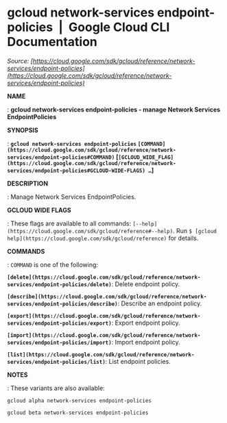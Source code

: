 # gcloud network-services endpoint-policies  |  Google Cloud CLI Documentation

*Source: [https://cloud.google.com/sdk/gcloud/reference/network-services/endpoint-policies](https://cloud.google.com/sdk/gcloud/reference/network-services/endpoint-policies)*

**NAME**

: **gcloud network-services endpoint-policies - manage Network Services EndpointPolicies**

**SYNOPSIS**

: **`gcloud network-services endpoint-policies` `[COMMAND](https://cloud.google.com/sdk/gcloud/reference/network-services/endpoint-policies#COMMAND)` [`[GCLOUD_WIDE_FLAG](https://cloud.google.com/sdk/gcloud/reference/network-services/endpoint-policies#GCLOUD-WIDE-FLAGS) …`]**

**DESCRIPTION**

: Manage Network Services EndpointPolicies.

**GCLOUD WIDE FLAGS**

: These flags are available to all commands: `[--help](https://cloud.google.com/sdk/gcloud/reference#--help)`.
Run `$ [gcloud help](https://cloud.google.com/sdk/gcloud/reference)` for details.

**COMMANDS**

: ``COMMAND`` is one of the following:

**`[delete](https://cloud.google.com/sdk/gcloud/reference/network-services/endpoint-policies/delete)`**:
Delete endpoint policy.

**`[describe](https://cloud.google.com/sdk/gcloud/reference/network-services/endpoint-policies/describe)`**:
Describe an endpoint policy.

**`[export](https://cloud.google.com/sdk/gcloud/reference/network-services/endpoint-policies/export)`**:
Export endpoint policy.

**`[import](https://cloud.google.com/sdk/gcloud/reference/network-services/endpoint-policies/import)`**:
Import endpoint policy.

**`[list](https://cloud.google.com/sdk/gcloud/reference/network-services/endpoint-policies/list)`**:
List endpoint policies.

**NOTES**

: These variants are also available:

```
gcloud alpha network-services endpoint-policies
```

```
gcloud beta network-services endpoint-policies
```
